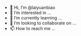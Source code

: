 - 👋 Hi, I’m @laiyuanbiao
- 👀 I’m interested in ...
- 🌱 I’m currently learning ...
- 💞️ I’m looking to collaborate on ...
- 📫 How to reach me ...

<!---
laiyuanbiao/laiyuanbiao is a ✨ special ✨ repository because its `README.md` (this file) appears on your GitHub profile.
You can click the Preview link to take a look at your changes.
--->
